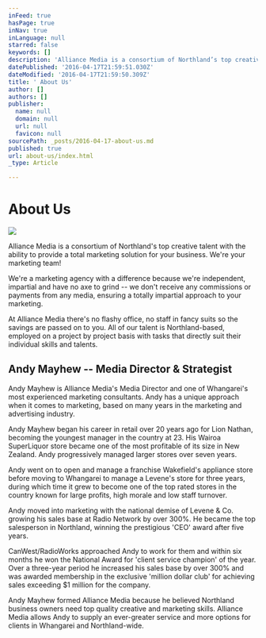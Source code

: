 ```yaml
---
inFeed: true
hasPage: true
inNav: true
inLanguage: null
starred: false
keywords: []
description: 'Alliance Media is a consortium of Northland’s top creative talent with the ability to provide a total marketing solution for your business.  We’re your marketing team!'
datePublished: '2016-04-17T21:59:51.030Z'
dateModified: '2016-04-17T21:59:50.309Z'
title: ' About Us'
author: []
authors: []
publisher:
  name: null
  domain: null
  url: null
  favicon: null
sourcePath: _posts/2016-04-17-about-us.md
published: true
url: about-us/index.html
_type: Article

---
```

# About Us
![](https://the-grid-user-content.s3-us-west-2.amazonaws.com/41a7537e-7a6b-4b82-82a5-a29240772d03.jpg)

Alliance Media is a consortium of Northland's top creative talent with the ability to provide a total marketing solution for your business. We're your marketing team!

We're a marketing agency with a difference because we're independent, impartial and have no axe to grind -- we don't receive any commissions or payments from any media, ensuring a totally impartial approach to your marketing.

At Alliance Media there's no flashy office, no staff in fancy suits so the savings are passed on to you. All of our talent is Northland-based, employed on a project by project basis with tasks that directly suit their individual skills and talents. 

## Andy Mayhew -- Media Director & Strategist

Andy Mayhew is Alliance Media's Media Director and one of Whangarei's most experienced marketing consultants. Andy has a unique approach when it comes to marketing, based on many years in the marketing and advertising industry.

Andy Mayhew began his career in retail over 20 years ago for Lion Nathan, becoming the youngest manager in the country at 23\. His Wairoa SuperLiquor store became one of the most profitable of its size in New Zealand. Andy progressively managed larger stores over seven years.

Andy went on to open and manage a franchise Wakefield's appliance store before moving to Whangarei to manage a Levene's store for three years, during which time it grew to become one of the top rated stores in the country known for large profits, high morale and low staff turnover.

Andy moved into marketing with the national demise of Levene & Co. growing his sales base at Radio Network by over 300%. He became the top salesperson in Northland, winning the prestigious 'CEO' award after five years.

CanWest/RadioWorks approached Andy to work for them and within six months he won the National Award for 'client service champion' of the year. Over a three-year period he increased his sales base by over 300% and was awarded membership in the exclusive 'million dollar club' for achieving sales exceeding $1 million for the company.

Andy Mayhew formed Alliance Media because he believed Northland business owners need top quality creative and marketing skills. Alliance Media allows Andy to supply an ever-greater service and more options for clients in Whangarei and Northland-wide.